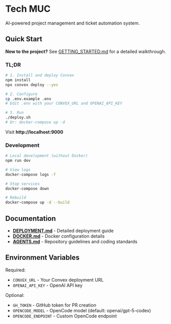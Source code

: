 # Tech MUC

AI-powered project management and ticket automation system.

## Quick Start

**New to the project?** See [GETTING_STARTED.md](./GETTING_STARTED.md) for a detailed walkthrough.

### TL;DR

```bash
# 1. Install and deploy Convex
npm install
npx convex deploy --yes

# 2. Configure
cp .env.example .env
# Edit .env with your CONVEX_URL and OPENAI_API_KEY

# 3. Run
./deploy.sh
# Or: docker-compose up -d
```

Visit **http://localhost:9000**

### Development

```bash
# Local development (without Docker)
npm run dev

# View logs
docker-compose logs -f

# Stop services
docker-compose down

# Rebuild
docker-compose up -d --build
```

## Documentation

- **[DEPLOYMENT.md](./DEPLOYMENT.md)** - Detailed deployment guide
- **[DOCKER.md](./DOCKER.md)** - Docker configuration details
- **[AGENTS.md](./AGENTS.md)** - Repository guidelines and coding standards

## Environment Variables

Required:
- `CONVEX_URL` - Your Convex deployment URL
- `OPENAI_API_KEY` - OpenAI API key

Optional:
- `GH_TOKEN` - GitHub token for PR creation
- `OPENCODE_MODEL` - OpenCode model (default: openai/gpt-5-codex)
- `OPENCODE_ENDPOINT` - Custom OpenCode endpoint
